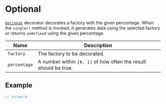 # Optional

[`Optional`](broken-reference) decorator decorates a factory with the given percentage. When the `single()` method is invoked, it generates data using the selected factory or returns `undefined` using the given percentage.

| Name         | Description                                                      |
| ------------ | ---------------------------------------------------------------- |
| `factory`    | The factory to be decorated.                                     |
| `percentage` | A number within `[0, 1]` of how often the result should be true. |

## Example

```typescript
// example
```
